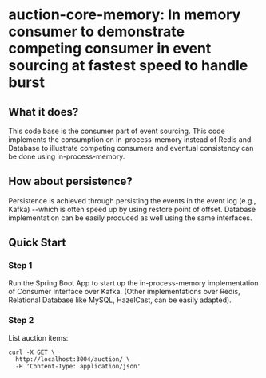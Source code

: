 # auction-core-memory: In memory consumer to demonstrate competing consumer in event sourcing at fastest speed to handle burst
## What it does?
This code base is the consumer part of event sourcing.  This code implements the consumption on in-process-memory instead of Redis and Database to illustrate competing consumers and eventual consistency can be done using in-process-memory.

## How about persistence?
Persistence is achieved through persisting the events in the event log (e.g., Kafka) --which is often speed up by using restore point of offset.  Database implementation can be easily produced as well using the same interfaces.

## Quick Start

### Step 1
Run the Spring Boot App to start up the in-process-memory implementation of Consumer Interface over Kafka. (Other implementations over Redis, Relational Database like MySQL, HazelCast, can be easily adapted).

### Step 2
List auction items:
```
curl -X GET \
  http://localhost:3004/auction/ \
  -H 'Content-Type: application/json'
```


